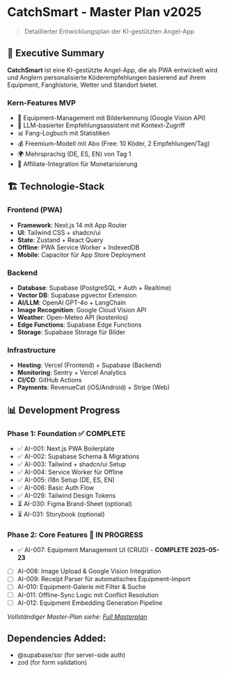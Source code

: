# CatchSmart - Master Plan v2025

> Detaillierter Entwicklungsplan der KI-gestützten Angel-App

## 🎯 Executive Summary

**CatchSmart** ist eine KI-gestützte Angel-App, die als PWA entwickelt wird und Anglern personalisierte Köderempfehlungen basierend auf ihrem Equipment, Fanghistorie, Wetter und Standort bietet.

### Kern-Features MVP
- 📸 Equipment-Management mit Bilderkennung (Google Vision API)
- 🤖 LLM-basierter Empfehlungsassistent mit Kontext-Zugriff
- 📊 Fang-Logbuch mit Statistiken
- 💰 Freemium-Modell mit Abo (Free: 10 Köder, 2 Empfehlungen/Tag)
- 🌍 Mehrsprachig (DE, ES, EN) von Tag 1
- 🔗 Affiliate-Integration für Monetarisierung

## 🏗️ Technologie-Stack

### Frontend (PWA)
- **Framework**: Next.js 14 mit App Router
- **UI**: Tailwind CSS + shadcn/ui
- **State**: Zustand + React Query
- **Offline**: PWA Service Worker + IndexedDB
- **Mobile**: Capacitor für App Store Deployment

### Backend
- **Database**: Supabase (PostgreSQL + Auth + Realtime)
- **Vector DB**: Supabase pgvector Extension
- **AI/LLM**: OpenAI GPT-4o + LangChain
- **Image Recognition**: Google Cloud Vision API
- **Weather**: Open-Meteo API (kostenlos)
- **Edge Functions**: Supabase Edge Functions
- **Storage**: Supabase Storage für Bilder

### Infrastructure
- **Hosting**: Vercel (Frontend) + Supabase (Backend)
- **Monitoring**: Sentry + Vercel Analytics
- **CI/CD**: GitHub Actions
- **Payments**: RevenueCat (iOS/Android) + Stripe (Web)

## 📊 Development Progress

### Phase 1: Foundation ✅ COMPLETE
- ✅ AI-001: Next.js PWA Boilerplate 
- ✅ AI-002: Supabase Schema & Migrations
- ✅ AI-003: Tailwind + shadcn/ui Setup
- ✅ AI-004: Service Worker für Offline
- ✅ AI-005: i18n Setup (DE, ES, EN)
- ✅ AI-006: Basic Auth Flow
- ✅ AI-029: Tailwind Design Tokens
- ⏳ AI-030: Figma Brand-Sheet (optional)
- ⏳ AI-031: Storybook (optional)

### Phase 2: Core Features 🚧 IN PROGRESS
- ✅ AI-007: Equipment Management UI (CRUD) - **COMPLETE 2025-05-23**
- [ ] AI-008: Image Upload & Google Vision Integration
- [ ] AI-009: Receipt Parser für automatisches Equipment-Import
- [ ] AI-010: Equipment-Galerie mit Filter & Suche
- [ ] AI-011: Offline-Sync Logic mit Conflict Resolution
- [ ] AI-012: Equipment Embedding Generation Pipeline

*Vollständiger Master-Plan siehe: [Full Masterplan](./full_masterplan.md)*

## Dependencies Added:
- @supabase/ssr (for server-side auth)
- zod (for form validation)
